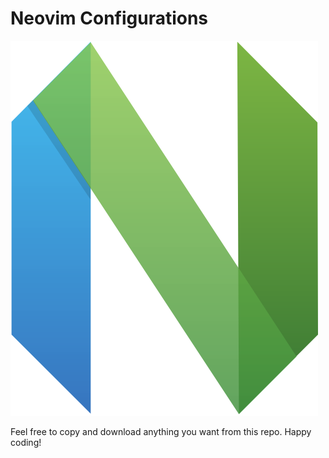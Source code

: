 # Neovim Configurations

![Neovim Logo](logo.png)

Feel free to copy and download anything you want from this repo. Happy coding!
